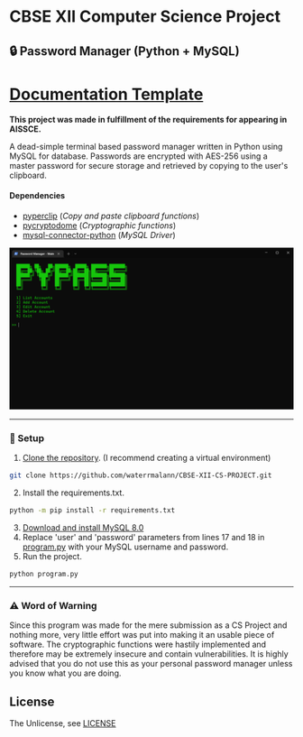 # CBSE XII Computer Science Project
## 🔒 Password Manager (Python + MySQL)

# [Documentation Template](documentation.pdf)
**This project was made in fulfillment of the requirements for appearing in AISSCE.**

A dead-simple terminal based password manager written in Python using MySQL for database. Passwords are encrypted with AES-256 using a master password for secure storage and retrieved by copying to the user's clipboard.

#### Dependencies

- [pyperclip](https://pypi.org/project/pyperclip/) (*Copy and paste clipboard functions*)
- [pycryptodome](https://pypi.org/project/pycryptodome) (*Cryptographic functions*)
- [mysql-connector-python](https://pypi.org/project/mysql-connector-python/) (*MySQL Driver*)

![Screenshot](screenshot.png)

---

### 🚀 Setup

1. [Clone the repository](https://docs.github.com/en/github/creating-cloning-and-archiving-repositories/cloning-a-repository-from-github/cloning-a-repository). (I recommend creating a virtual environment)

```sh
git clone https://github.com/waterrmalann/CBSE-XII-CS-PROJECT.git
```

2. Install the requirements.txt.

```sh
python -m pip install -r requirements.txt
```

3. [Download and install MySQL 8.0](https://dev.mysql.com/downloads/windows/installer/8.0.html)
4. Replace 'user' and 'password' parameters from lines 17 and 18 in [program.py](program.py#L17-L18) with your MySQL username and password.
5. Run the project.
```sh
python program.py
```

---

### ⚠️ Word of Warning

Since this program was made for the mere submission as a CS Project and nothing more, very little effort was put into making it an usable piece of software. The cryptographic functions were hastily implemented and therefore may be extremely insecure and contain vulnerabilities. It is highly advised that you do not use this as your personal password manager unless you know what you are doing.

License
----

The Unlicense, see [LICENSE](LICENSE)
